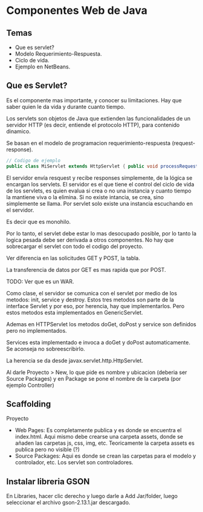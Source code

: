 # Componentes Web de Java
## Temas
- Que es servlet?
- Modelo Requerimiento-Respuesta.
- Ciclo de vida.
- Ejemplo en NetBeans.

## Que es Servlet?

Es el componente mas importante, y conocer su limitaciones. Hay que saber quien le da vida y durante cuanto tiempo.

Los servlets son objetos de Java que extienden las funcionalidades de un servidor HTTP (es decir, entiende el protocolo HTTP), para contenido dinamico.

Se basan en el modelo de programacion requerimiento-respuesta (request-response).

```java
// Codigo de ejemplo
public class MiServlet extends HttpServlet { public void processRequest (Http... request, Http.. response){ response.setContentType("text/html"); PrintWriter out = response.getWriter(); out.println("");} @Override public void doGet(HttpServletRequest request, HttpServletResponse response){ processRequest (request, response); } @Override public void doPost(HttpServletRequest request,HttpServletResponse response){ processRequest (request, response); } … }
```

El servidor envía resquest y recibe responses simplemente, de la lógica se encargan los servlets. El servidor es el que tiene el control del ciclo de vida de los servlets, es quien evalua si crea o no una instancia y cuanto tiempo la mantiene viva o la elimina. Si no existe intancia, se crea, sino simplemente se llama. Por servlet solo existe una instancia escuchando en el servidor.

Es decir que es monohilo.

Por lo tanto, el servlet debe estar lo mas desocupado posible, por lo tanto la logica pesada debe ser derivada a otros componentes. No hay que sobrecargar el servlet con todo el codigo del proyecto.

Ver diferencia en las solicitudes GET y POST, la tabla.

La transferencia de datos por GET es mas rapida que por POST.

TODO: Ver que es un WAR.

Como clase, el servidor se comunica con el servlet por medio de los metodos: init, service y destroy. Estos tres metodos son parte de la interface Servlet y por eso, por herencia, hay que implementarlos. Pero estos metodos esta implementados en GenericServlet.

Ademas en HTTPServlet los metodos doGet, doPost y service son definidos pero no implementados.

Services esta implementado e invoca a doGet y doPost automaticamente. Se aconseja no sobreescribirlo.

La herencia se da desde javax.servlet.http.HttpServlet.

Al darle Proyecto > New, lo que pide es nombre y ubicacion (deberia ser Source Packages) y en Package se pone el nombre de la carpeta (por ejemplo Controller)

## Scaffolding

Proyecto
- Web Pages: Es completamente publica y es donde se encuentra el index.html. Aqui mismo debe crearse una carpeta assets, donde se añaden las carpetas js, css, img, etc. Teoricamente la carpeta assets es publica pero no visible (?)
- Source Packages: Aqui es donde se crean las carpetas para el modelo y controlador, etc. Los servlet son controladores.

## Instalar libreria GSON

En Libraries, hacer clic derecho y luego darle a Add Jar/folder, luego seleccionar el archivo gson-2.13.1.jar descargado.




